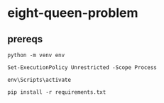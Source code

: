 # eight-queen-problem

## prereqs

```
python -m venv env

Set-ExecutionPolicy Unrestricted -Scope Process

env\Scripts\activate

pip install -r requirements.txt

```
